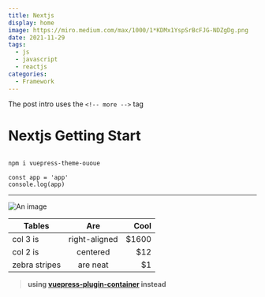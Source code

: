 ```yaml
---
title: Nextjs 
display: home
image: https://miro.medium.com/max/1000/1*KDMx1YspSrBcFJG-NDZgDg.png
date: 2021-11-29
tags: 
  - js
  - javascript
  - reactjs
categories:
  - Framework
--- 
```


The post intro uses the `<!-- more -->` tag

<!-- more -->

# Nextjs Getting Start


``` sh

npm i vuepress-theme-ououe
```

``` js{2}
const app = 'app'
console.log(app)
```

---

![An image](/cover.jpg)

<img-lazy src="/cover.jpg" />

| Tables        | Are           | Cool  |
| ------------- |:-------------:| -----:|
| col 3 is      | right-aligned | $1600 |
| col 2 is      | centered      |   $12 |
| zebra stripes | are neat      |    $1 |


> **using [vuepress-plugin-container](https://vuepress.github.io/zh/plugins/container/) instead**